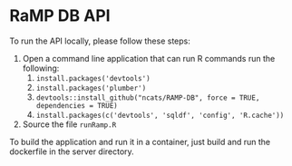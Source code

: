 # RaMP DB API

To run the API locally, please follow these steps:

1. Open a command line application that can run R commands run the following:
    1. `install.packages('devtools')`
    2. `install.packages('plumber')`
    3. `devtools::install_github("ncats/RAMP-DB", force = TRUE, dependencies = TRUE)`
    4. `install.packages(c('devtools', 'sqldf', 'config', 'R.cache'))`
2. Source the file `runRamp.R`

To build the application and run it in a container, just build and run the dockerfile in the server directory.
